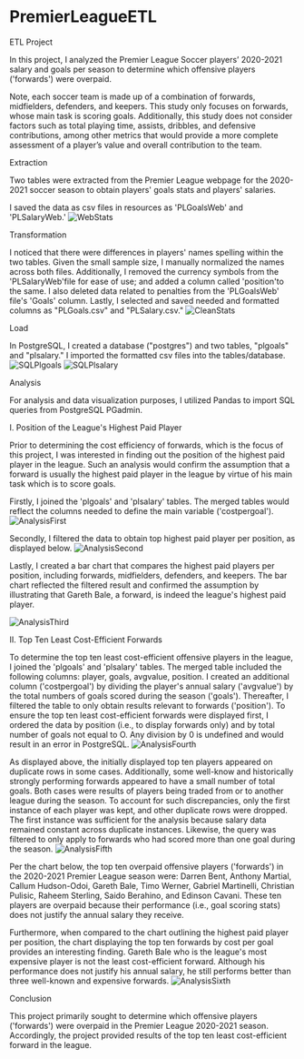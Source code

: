 # PremierLeagueETL
ETL Project

In this project, I analyzed the Premier League Soccer players’ 2020-2021 salary and goals per season to determine which offensive players ('forwards') were overpaid.

Note, each soccer team is made up of a combination of forwards, midfielders, defenders, and keepers. This study only focuses on forwards, whose main task is scoring goals. Additionally, this study does not consider factors such as total playing time, assists, dribbles, and defensive contributions, among other metrics that would provide a more complete assessment of a player’s value and overall contribution to the team.

Extraction

Two tables were extracted from the Premier League webpage for the 2020-2021 soccer season to obtain players' goals stats and players' salaries.

I saved the data as csv files in resources as 'PLGoalsWeb' and 'PLSalaryWeb.'
![WebStats](https://user-images.githubusercontent.com/89876905/132050317-1b9198d5-897c-4018-8c47-a384bf50c2c5.PNG)

Transformation

I noticed that there were differences in players' names spelling within the two tables. Given the small sample size, I manually normalized the names across both files. Additionally, I removed the currency symbols from the 'PLSalaryWeb'file for ease of use; and added a column called 'position'to the same. I also deleted data related to penalties from the 'PLGoalsWeb' file's 'Goals' column. Lastly, I selected and saved needed and formatted columns as "PLGoals.csv" and "PLSalary.csv."
![CleanStats](https://user-images.githubusercontent.com/89876905/132050443-2a12769b-bb50-4b16-a721-5a6952d7398f.PNG)

Load

In PostgreSQL, I created a database ("postgres") and two tables, "plgoals" and "plsalary." I imported the formatted csv files into the tables/database.
![SQLPlgoals](https://user-images.githubusercontent.com/89876905/132050599-09114b82-32e5-48ac-a369-178367bdba70.PNG)
![SQLPlsalary](https://user-images.githubusercontent.com/89876905/132050609-c02b0768-f05d-4504-8f13-d930a27c39a9.PNG)

Analysis

For analysis and data visualization purposes, I utilized Pandas to import SQL queries from PostgreSQL PGadmin.

I. Position of the League's Highest Paid Player

Prior to determining the cost efficiency of forwards, which is the focus of this project, I was interested in finding out the position of the highest paid player in the league. Such an analysis would confirm the assumption that a forward is usually the highest paid player in the league by virtue of his main task which is to score goals.

Firstly, I joined the 'plgoals' and 'plsalary' tables. The merged tables would reflect the columns needed to define the main variable ('costpergoal').
![AnalysisFirst](https://user-images.githubusercontent.com/89876905/132050774-28adfca7-05e8-468c-b5ca-94ba036342ad.PNG)

Secondly, I filtered the data to obtain top highest paid player per position, as displayed below.
![AnalysisSecond](https://user-images.githubusercontent.com/89876905/132050829-ff1aab39-8976-472a-a259-ec604b9059d0.PNG)

Lastly, I created a bar chart that compares the highest paid players per position, including forwards, midfielders, defenders, and keepers. The bar chart reflected the filtered result and confirmed the assumption by illustrating that Gareth Bale, a forward, is indeed the league's highest paid player.

![AnalysisThird](https://user-images.githubusercontent.com/89876905/132050890-a1c40fc8-a43c-4a50-a7ed-58932903ebee.PNG)

II. Top Ten Least Cost-Efficient Forwards

To determine the top ten least cost-efficient offensive players in the league, I joined the 'plgoals' and 'plsalary' tables. The merged table included the following columns: player, goals, avgvalue, position. I created an additional column ('costpergoal') by dividing the player's annual salary ('avgvalue') by the total numbers of goals scored during the season ('goals'). Thereafter, I filtered the table to only obtain results relevant to forwards ('position'). To ensure the top ten least cost-efficient forwards were displayed first, I ordered the data by position (i.e., to display forwards only) and by total number of goals not equal to O. Any division by 0 is undefined and would result in an error in PostgreSQL.
![AnalysisFourth](https://user-images.githubusercontent.com/89876905/132050982-c32fa48e-bb38-4515-81e7-9f8981b4d656.PNG)

As displayed above, the initially displayed top ten players appeared on duplicate rows in some cases. Additionally, some well-know and historically strongly performing forwards appeared to have a small number of total goals. Both cases were results of players being traded from or to another league during the season. To account for such discrepancies, only the first instance of each player was kept, and other duplicate rows were dropped. The first instance was sufficient for the analysis because salary data remained constant across duplicate instances. Likewise, the query was filtered to only apply to forwards who had scored more than one goal during the season.
![AnalysisFifth](https://user-images.githubusercontent.com/89876905/132051073-68db89c9-9fc2-4c03-aa95-1daeb1040f75.PNG)

Per the chart below, the top ten overpaid offensive players ('forwards') in the 2020-2021 Premier League season were: Darren Bent, Anthony Martial, Callum Hudson-Odoi, Gareth Bale, Timo Werner, Gabriel Martinelli, Christian Pulisic, Raheem Sterling, Saido Berahino, and Edinson Cavani. These ten players are overpaid because their performance (i.e., goal scoring stats) does not justify the annual salary they receive.

Furthermore, when compared to the chart outlining the highest paid player per position, the chart displaying the top ten forwards by cost per goal provides an interesting finding. Gareth Bale who is the league's most expensive player is not the least cost-efficient forward. Although his performance does not justify his annual salary, he still performs better than three well-known and expensive forwards.
![AnalysisSixth](https://user-images.githubusercontent.com/89876905/132051194-035f5c2d-94ba-466e-9749-19b59e007688.PNG)

Conclusion

This project primarily sought to determine which offensive players ('forwards') were overpaid in the Premier League 2020-2021 season. Accordingly, the project provided results of the top ten least cost-efficient forward in the league.

